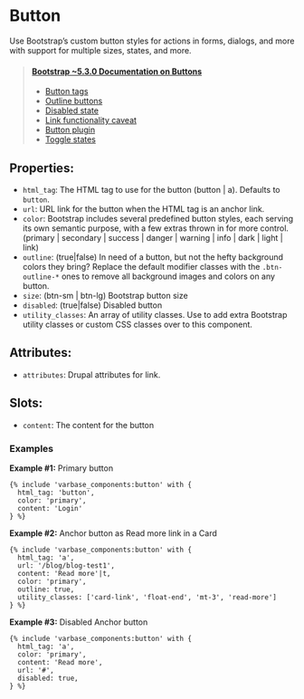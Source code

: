 # Button

Use Bootstrap’s custom button styles for actions in forms, dialogs, and more with support for multiple sizes, states, and more.

> #### [Bootstrap ~5.3.0 Documentation on Buttons](https://getbootstrap.com/docs/5.3/components/buttons)
> * [Button tags](https://getbootstrap.com/docs/5.3/components/buttons/#button-tags)
> * [Outline buttons](https://getbootstrap.com/docs/5.3/components/buttons/#outline-buttons)
> * [Disabled state](https://getbootstrap.com/docs/5.3/components/buttons/#disabled-state)
> * [Link functionality caveat](https://getbootstrap.com/docs/5.3/components/buttons/#link-functionality-caveat)
> * [Button plugin](https://getbootstrap.com/docs/5.3/components/buttons/#button-plugin)
> * [Toggle states](https://getbootstrap.com/docs/5.3/components/buttons/#toggle-states)

## Properties:
* `html_tag`: The HTML tag to use for the button (button | a). Defaults to `button`.
* `url`: URL link for the button when the HTML tag is an anchor link.
* `color`: Bootstrap includes several predefined button styles, each serving its own
          semantic purpose, with a few extras thrown in for more control.
          (primary | secondary | success | danger | warning | info | dark | light | link)
* `outline`: (true|false) In need of a button, but not the hefty background colors they bring?
              Replace the default modifier classes with the `.btn-outline-*` ones to remove all
              background images and colors on any button.
* `size`: (btn-sm | btn-lg) Bootstrap button size
* `disabled`: (true|false) Disabled button
* `utility_classes`: An array of utility classes. Use to add extra Bootstrap utility classes or custom CSS classes over to this component.

## Attributes:
* `attributes`: Drupal attributes for link.

## Slots:
* `content`: The content for the button

### Examples
**Example #1:** Primary button
```
{% include 'varbase_components:button' with {
  html_tag: 'button',
  color: 'primary',
  content: 'Login'
} %}
```

**Example #2:** Anchor button as Read more link in a Card
```
{% include 'varbase_components:button' with {
  html_tag: 'a',
  url: '/blog/blog-test1',
  content: 'Read more'|t,
  color: 'primary',
  outline: true,
  utility_classes: ['card-link', 'float-end', 'mt-3', 'read-more']
} %}
```

**Example #3:** Disabled Anchor button
```
{% include 'varbase_components:button' with {
  html_tag: 'a',
  color: 'primary',
  content: 'Read more',
  url: '#',
  disabled: true,
} %}
```
